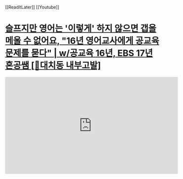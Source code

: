 [[ReadItLater]] [[Youtube]]

# [슬프지만 영어는 '이렇게' 하지 않으면 갭을 메울 수 없어요, "16년 영어교사에게 공교육 문제를 묻다" | w/공교육 16년, EBS 17년 혼공쌤 [🚨대치동 내부고발]](https://www.youtube.com/watch?v=fEZ4B0ZbM0k)

<iframe width="560" height="315" src="https://www.youtube-nocookie.com/embed/fEZ4B0ZbM0k" title="YouTube video player" frameborder="0" allow="accelerometer; autoplay; clipboard-write; encrypted-media; gyroscope; picture-in-picture" allowfullscreen></iframe>